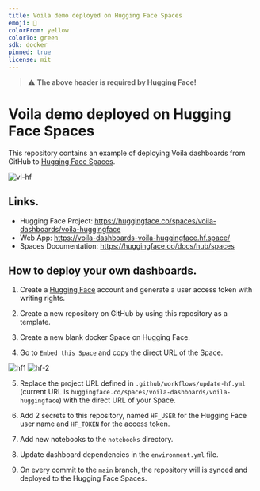 ```yaml
---
title: Voila demo deployed on Hugging Face Spaces
emoji: 🚀
colorFrom: yellow
colorTo: green
sdk: docker
pinned: true
license: mit
---
```



> :warning: **The above header is required by Hugging Face!**

# Voila demo deployed on Hugging Face Spaces

This repository contains an example of deploying Voila dashboards from GitHub to [Hugging Face Spaces](https://huggingface.co/spaces). 

![vl-hf](https://github.com/voila-dashboards/voila-huggingface/assets/4451292/48464930-c657-4a36-9f00-5eea576f956d)

## Links.

- Hugging Face Project: <https://huggingface.co/spaces/voila-dashboards/voila-huggingface>
- Web App: <https://voila-dashboards-voila-huggingface.hf.space/>
- Spaces Documentation: <https://huggingface.co/docs/hub/spaces>

## How to deploy your own dashboards.
1. Create a [Hugging Face](https://huggingface.co/) account and generate a user access token with writing rights.

2. Create a new repository on GitHub by using this repository as a template.

3. Create a new blank docker Space on Hugging Face.

4. Go to `Embed this Space` and copy the direct URL of the Space.

![hf1](https://github.com/voila-dashboards/voila-huggingface/assets/4451292/7af28013-617b-46c5-a07d-16e885a5581f)
![hf-2](https://github.com/voila-dashboards/voila-huggingface/assets/4451292/5d685fe9-45c8-4f77-9f0c-da6686dde09f)

5. Replace the project URL defined in `.github/workflows/update-hf.yml` (current URL is `huggingface.co/spaces/voila-dashboards/voila-huggingface`) with the direct URL of your Space.

6. Add 2 secrets to this repository, named `HF_USER` for the Hugging Face user name and `HF_TOKEN` for the access token.

7. Add new notebooks to the `notebooks` directory.

8. Update dashboard dependencies in the `environment.yml` file.

9. On every commit to the `main` branch, the repository will is synced and deployed to the Hugging Face Spaces.
